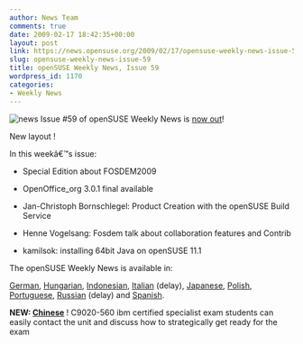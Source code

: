 ```yaml
---
author: News Team
comments: true
date: 2009-02-17 18:42:35+00:00
layout: post
link: https://news.opensuse.org/2009/02/17/opensuse-weekly-news-issue-59/
slug: opensuse-weekly-news-issue-59
title: openSUSE Weekly News, Issue 59
wordpress_id: 1170
categories:
- Weekly News
---
```


![news](//news.opensuse.org/wp-content/uploads/2007/11/knewsticker.png) Issue #59 of openSUSE Weekly News is [now out](http://en.opensuse.org/OpenSUSE_Weekly_News/59)!  
  

New layout !   
  

In this weekâ€™s issue:


  * Special Edition about FOSDEM2009 

  * OpenOffice_org 3.0.1 final available 

  * Jan-Christoph Bornschlegel: Product Creation with the openSUSE Build Service 

  * Henne Vogelsang: Fosdem talk about collaboration features and Contrib 

  * kamilsok: installing 64bit Java on openSUSE 11.1 




The openSUSE Weekly News is available in: 

[German](http://de.opensuse.org/OpenSUSE-Wochenschau/59),
[Hungarian](http://hu.opensuse.org/OpenSUSE_Heti_H%C3%ADrmond%C3%B3/59), 
[Indonesian](http://en.opensuse.org/OpenSUSE_Weekly_News/59/indonesian),
[Italian](http://it.opensuse.org/OpenSUSE_Newsletter_Settimanale/59) (delay),
[Japanese](http://ja.opensuse.org/OpenSUSE_Weekly_News/59),
[Polish](http://pl.opensuse.org/Tygodnik_openSUSE/59), 
[Portuguese](http://pt.opensuse.org/Not%C3%ADcias_da_semana_no_openSUSE/59),
[Russian](http://ru.opensuse.org/%D0%95%D0%B6%D0%B5%D0%BD%D0%B5%D0%B4%D0%B5%D0%BB%D1%8C%D0%BD%D1%8B%D0%B5_%D0%BD%D0%BE%D0%B2%D0%BE%D1%81%D1%82%D0%B8_openSUSE/59) (delay) and
[Spanish](http://es.opensuse.org/OpenSUSE_Noticias_Semanales/59).

**NEW: [Chinese](http://en.opensuse.org/OpenSUSE_Weekly_News/59/chinese)**  !
 C9020-560 ibm certified specialist exam students can easily contact the unit and discuss how to strategically  get ready for the exam
